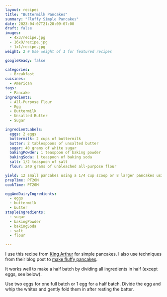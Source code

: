 ```yaml
---
layout: recipes
title: "Buttermilk Pancakes"
summary: "Fluffy Simple Pancakes"
date: 2023-04-07T21:28:09-07:00
draft: false
images:
  - 4x3/recipe.jpg
  - 16x9/recipe.jpg
  - 1x1/recipe.jpg
weight: 2 # Use weight of 1 for featured recipes

googleReady: false

categories:
  - Breakfast
cuisines:
  - American
tags:
  - Pancake
ingredients:
  - All-Purpose Flour
  - Egg
  - Buttermilk
  - Unsalted Butter
  - Sugar

ingredientLabels:
  eggs: 2 eggs
  buttermilk: 2 cups of buttermilk
  butter: 2 tablespoons of unsalted butter
  sugar: 40 grams of white sugar
  bakingPowder: 1 teaspoon of baking powder
  bakingSoda: 1 teaspoon of baking soda
  salt: 1/2 teaspoon of salt
  flour: 240 grams of unbleached all-purpose flour

yield: 12 small pancakes using a 1/4 cup scoop or 8 larger pancakes using a 1/3 cup scoop
prepTime: PT20M
cookTime: PT20M

eggAndDairyIngredients:
  - eggs
  - buttermilk
  - butter
stapleIngredients:
  - sugar
  - bakingPowder
  - bakingSoda
  - salt
  - flour

---
```


I use this recipe from [King Arthur](https://www.kingarthurbaking.com/recipes/buttermilk-pancakes-recipe) for simple pancakes. 
I also use techniques from their blog post to 
[make fluffy pancakes](https://www.kingarthurbaking.com/blog/2019/01/21/how-to-make-fluffy-pancakes).

It works well to make a half batch by dividing all ingredients in half (except eggs, see below).

Use two eggs for one full batch or 1 egg for a half batch. Divide the egg and whip the whites and gently fold them in after resting 
the batter.
